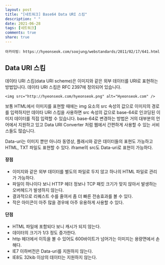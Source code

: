 ```yaml
---
layout: post
title: "[네트워크] Base64 Data URI 스킴"
description: " "
date: 2021-06-28
tags: [네트워크]
comments: true
share: true
---
```



`아카이빙: https://hyeonseok.com/soojung/webstandards/2011/02/17/641.html`

## Data URI 스킴

데이타 URI 스킴(data URI scheme)은 이미지와 같은 외부 데이터를 URI로 표현하는 방법입니다. 데이타 URI 스킴은 RFC 2397에 정의되어 있습니다.

```
<img src="http://hyeonseok.com/hyeonseok.png" alt="Hyeonseok.com" />
```

보통 HTML에서 이미지를 표현할 때에는 img 요소의 src 속성의 값으로 이미지의 경로를 입력하지만 데이타 URI 스킴을 사용하면 src 속성의 값으로 base-64로 인코딩된 이미지 데이터를 직접 입력할 수 있습니다. base-64로 변경하는 방법은 거의 대부분의 언어에서 지원하고 있고 Data URI Converter 처럼 웹에서 간편하게 사용할 수 있는 서비스들도 많습니다.

Data-uri는 이미지 뿐만 아니라 동영상, 플래시와 같은 데이터들의 표현도 가능하고 HTML, TXT 파일도 표현할 수 있다. iframe의 src도 Data-uri로 표현이 가능하다.

#### 장점

- 이미지와 같은 외부 데이터를 별도의 파일로 두지 않고 하나의 HTML 파일로 관리가 가능하다.
- 파일이 하나이다 보니 HTTP 헤더 정보나 TCP 패킷 크기가 맞지 않아서 발생하는 오버헤드가 발생하지 않는다.
- 결과적으로 리퀘스트 수를 줄여서 좀 더 빠른 전송효과를 볼 수 있다.
- 작은 아이콘이 아주 많을 경우에 아주 유용하게 사용할 수 있다.

#### 단점

- HTML 파일에 포함되다 보니 캐시가 되지 않는다.
- 데이터의 크기가 1/3 정도 증가한다.
- http 헤더에서 이득을 볼 수 있어도 600바이트가 넘어가는 이미지는 용량면에서 손해다.
- IE7 이하버전은 Data-uri를 지원하지 않는다.
- IE8도 32kib 이상의 데이터는 지원하지 않는다.
